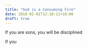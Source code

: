 ```yaml
---
title: "God is a Consuming Fire"
date: 2018-02-01T12:18:11+10:00
draft: true
---
```


If you are sons, you will be disciplined

If you 